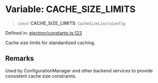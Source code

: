 # Variable: CACHE\_SIZE\_LIMITS

> `const` **CACHE\_SIZE\_LIMITS**: `CacheSizeLimitsConfig`

Defined in: [electron/constants.ts:123](https://github.com/Nick2bad4u/Uptime-Watcher/blob/main/electron/constants.ts#L123)

Cache size limits for standardized caching.

## Remarks

Used by ConfigurationManager and other backend services to provide consistent
cache size constraints.
